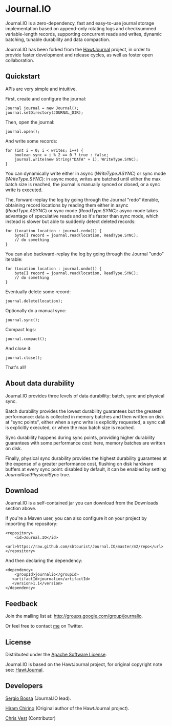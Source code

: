 # Journal.IO

Journal.IO is a zero-dependency, fast and easy-to-use journal storage implementation based on append-only rotating logs and checksummed variable-length records, 
supporting concurrent reads and writes, dynamic batching, tunable durability and data compaction.

Journal.IO has been forked from the [HawtJournal](https://github.com/fusesource/hawtjournal) project, 
in order to provide faster development and release cycles, as well as foster open collaboration.

## Quickstart

APIs are very simple and intuitive.

First, create and configure the journal:

    Journal journal = new Journal();
    journal.setDirectory(JOURNAL_DIR);

Then, open the journal:

    journal.open();

And write some records:

    for (int i = 0; i < writes; i++) {
        boolean sync = i % 2 == 0 ? true : false;
        journal.write(new String("DATA" + i), WriteType.SYNC);
    }

You can dynamically write either in async (_WriteType.ASYNC_) or sync mode (_WriteType.SYNC_): 
in async mode, writes are batched until either the max batch size is reached, 
the journal is manually synced or closed, or a sync write is executed.

The, forward-replay the log by going through the Journal "redo" iterable, obtaining record locations by reading them either in
async (_ReadType.ASYNC_) or sync mode (_ReadType.SYNC_): async mode takes advantage of speculative reads and so it's faster than sync mode, 
which instead is slower but able to suddenly detect deleted records:

    for (Location location : journal.redo()) {
        byte[] record = journal.read(location, ReadType.SYNC);
        // do something
    }

You can also backward-replay the log by going through the Journal "undo" iterable:

    for (Location location : journal.undo()) {
        byte[] record = journal.read(location, ReadType.SYNC);
        // do something
    }

Eventually delete some record:

    journal.delete(location);

Optionally do a manual sync:

    journal.sync();

Compact logs:

    journal.compact();

And close it:

    journal.close();

That's all!

## About data durability

Journal.IO provides three levels of data durability: batch, sync and physical sync.

Batch durability provides the lowest durability guarantees but the greatest performance: data is collected in memory batches and then written on disk at "sync points",
either when a sync write is explicitly requested, a sync call is explicitly executed, or when the max batch size is reached.

Sync durability happens during sync points, providing higher durability guarantees with some performance cost: here, memory batches are written on disk.

Finally, physical sync durability provides the highest durability guarantees at the expense of a greater performance cost, flushing on disk hardware buffers at every sync point: 
disabled by default, it can be enabled by setting _Journal#setPhysicalSync_ true.

## Download

Journal.IO is a self-contained jar you can download from the Downloads section above.

If you're a Maven user, you can also configure it on your project by importing the repository:

    <repository>
        <id>Journal.IO</id>
        <url>https://raw.github.com/sbtourist/Journal.IO/master/m2/repo</url>
    </repository>

And then declaring the dependency:

    <dependency>
        <groupId>journalio</groupId>
       <artifactId>journalio</artifactId>
       <version>1.1</version>
    </dependency>

## Feedback

Join the mailing list at: http://groups.google.com/group/journalio.

Or feel free to contact [me](http://www.twitter.com/sbtourist) on Twitter.

## License

Distributed under the [Apache Software License](http://www.apache.org/licenses/LICENSE-2.0.html).

Journal.IO is based on the HawtJournal project, for original copyright note see: [HawtJournal](https://github.com/fusesource/hawtjournal).

## Developers

[Sergio Bossa](http://www.twitter.com/sbtourist) (Journal.IO lead).

[Hiram Chirino](http://www.twitter.com/hiramchirino) (Original author of the HawtJournal project).

[Chris Vest](http://www.twitter.com/chvest) (Contributor)